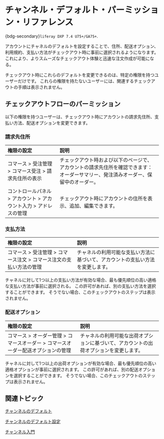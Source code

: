 # チャンネル・デフォルト・パーミッション・リファレンス

{bdg-secondary}`liferay DXP 7.4 U75+/GA75+`.

アカウントにチャネルのデフォルトを設定することで、住所、配送オプション、利用規約、支払い方法がチェックアウト時に事前に選択されるようになります。 これにより、よりスムーズなチェックアウト体験と迅速な注文作成が可能になる。

チェックアウト時にこれらのデフォルトを変更できるのは、特定の権限を持つユーザーだけです。 これらの権限を持たないユーザーには、関連するチェックアウトの手順は表示されません。

## チェックアウトフローのパーミッション

以下の権限を持つユーザーは、チェックアウト時にアカウントの請求先住所、支払い方法、配送オプションを変更できます。

### 請求先住所

| 権限の設定                                 | 説明                                                                |
| :------------------------------------ | :---------------------------------------------------------------- |
| コマース > 受注管理 > コマース受注 > 請求先住所の表示       | チェックアウト時および以下のページで、アカウントの請求先住所を確認できます：オーダーサマリー、発注済みオーダー、保留中のオーダー。 |
| コントロールパネル > アカウント > アカウント入力 > アドレスの管理 | チェックアウト時にアカウントの住所を表示、追加、編集できます。                                   |

### 支払方法

| 権限の設定                                  | 説明                                      |
| :------------------------------------- | :-------------------------------------- |
| コマース > 受注管理 > コマース注文 > コマース注文の支払い方法の管理 | チャネルの利用可能な支払い方法に基づいて、アカウントの支払い方法を変更します。 |

チャネルに対して1つ以上の支払い方法が有効な場合、最も優先順位の高い適格な支払い方法が事前に選択される。 この許可があれば、別の支払い方法を選択することができます。 そうでない場合、このチェックアウトのステップは表示されません。

### 配送オプション

| 権限の設定                                         | 説明                                          |
| :-------------------------------------------- | :------------------------------------------ |
| コマース > オーダー管理 > コマースオーダー > コマースオーダー配送オプションの管理 | チャネルの利用可能な出荷オプションに基づいて、アカウントの出荷オプションを変更します。 |

チャネルに対して1つ以上の出荷オプションが有効な場合、最も優先順位の高い適格オプションが事前に選択されます。 この許可があれば、別の配送オプションを選択することができます。 そうでない場合、このチェックアウトのステップは表示されません。

## 関連トピック

[チャンネルのデフォルト](../channel-defaults.md)

[チャンネルのデフォルト設定](./setting-channel-defaults.md)

[チャンネル入門](https://learn.liferay.com/web/guest/w/commerce/store-management/channels/introduction-to-channels)
